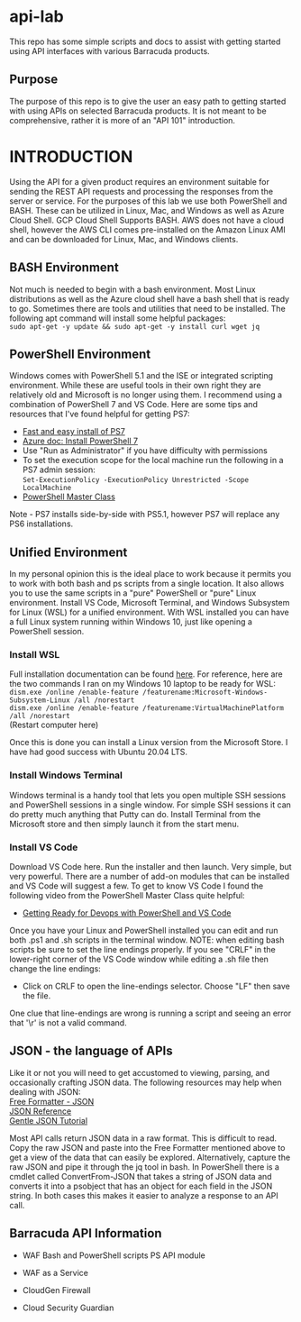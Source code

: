 # api-lab
This repo has some simple scripts and docs to assist with getting started using API interfaces with various Barracuda products. 

## Purpose
The purpose of this repo is to give the user an easy path to getting started with using APIs on selected Barracuda products. It is not meant to be comprehensive, rather it is more of an "API 101" introduction. 

# INTRODUCTION
Using the API for a given product requires an environment suitable for sending the REST API requests and processing the responses from the server or service. For the purposes of this lab we use both PowerShell and BASH. These can be utilized in Linux, Mac, and Windows as well as Azure Cloud Shell. GCP Cloud Shell Supports BASH. AWS does not have a cloud shell, however the AWS CLI comes pre-installed on the Amazon Linux AMI and can be downloaded for Linux, Mac, and Windows clients.

## BASH Environment
Not much is needed to begin with a bash environment. Most Linux distributions as well as the Azure cloud shell have a bash shell that is ready to go. Sometimes there are tools and utilities that need to be installed. The following apt command will install some helpful packages:  
    `sudo apt-get -y update && sudo apt-get -y install curl wget jq`

## PowerShell Environment
Windows comes with PowerShell 5.1 and the ISE or integrated scripting environment. While these are useful tools in their own right they are relatively old and Microsoft is no longer using them. I recommend using a combination of PowerShell 7 and VS Code. Here are some tips and resources that I've found helpful for getting PS7:
* [Fast and easy install of PS7](https://www.thomasmaurer.ch/2019/07/how-to-install-and-update-powershell-7/)
* [Azure doc: Install PowerShell 7](https://docs.microsoft.com/en-us/powershell/scripting/install/installing-powershell?view=powershell-7)
* Use "Run as Administrator" if you have difficulty with permissions
* To set the execution scope for the local machine run the following in a PS7 admin session:  
    `Set-ExecutionPolicy -ExecutionPolicy Unrestricted -Scope LocalMachine`
* [PowerShell Master Class](https://www.youtube.com/playlist?list=PLlVtbbG169nFq_hR7FcMYg32xsSAObuq8)

Note - PS7 installs side-by-side with PS5.1, however PS7 will replace any PS6 installations.

## Unified Environment
In my personal opinion this is the ideal place to work because it permits you to work with both bash and ps scripts from a single location. It also allows you to use the same scripts in a "pure" PowerShell or "pure" Linux environment. Install VS Code, Microsoft Terminal, and Windows Subsystem for Linux (WSL) for a unified environment. With WSL installed you can have a full Linux system running within Windows 10, just like opening a PowerShell session. 

### Install WSL
Full installation documentation can be found [here](https://docs.microsoft.com/en-us/windows/wsl/install-win10). For reference, here are the two commands I ran on my Windows 10 laptop to be ready for WSL:  
`dism.exe /online /enable-feature /featurename:Microsoft-Windows-Subsystem-Linux /all /norestart`  
`dism.exe /online /enable-feature /featurename:VirtualMachinePlatform /all /norestart`  
(Restart computer here)  

Once this is done you can install a Linux version from the Microsoft Store. I have had good success with Ubuntu 20.04 LTS.

### Install Windows Terminal
Windows terminal is a handy tool that lets you open multiple SSH sessions and PowerShell sessions in a single window. For simple SSH sessions it can do pretty much anything that Putty can do. Install Terminal from the Microsoft store and then simply launch it from the start menu.

### Install VS Code
Download VS Code here. Run the installer and then launch. Very simple, but very powerful. There are a number of add-on modules that can be installed and VS Code will suggest a few. To get to know VS Code I found the following video from the PowerShell Master Class quite helpful:
* [Getting Ready for Devops with PowerShell and VS Code](https://www.youtube.com/watch?v=yavDKHV-OOI&list=PLlVtbbG169nFq_hR7FcMYg32xsSAObuq8&index=6&t=1728s)

Once you have your Linux and PowerShell installed you can edit and run both .ps1 and .sh scripts in the terminal window. NOTE: when editing bash scripts be sure to set the line endings properly. If you see "CRLF" in the lower-right corner of the VS Code window while editing a .sh file then change the line endings:
* Click on CRLF to open the line-endings selector. Choose "LF" then save the file.

One clue that line-endings are wrong is running a script and seeing an error that '\r' is not a valid command. 

## JSON - the language of APIs
Like it or not you will need to get accustomed to viewing, parsing, and occasionally crafting JSON data.
The following resources may help when dealing with JSON:  
[Free Formatter - JSON](https://www.freeformatter.com/json-validator.html)  
[JSON Reference](https://www.json.org/json-en.html)  
[Gentle JSON Tutorial](https://restfulapi.net/introduction-to-json/)  

Most API calls return JSON data in a raw format. This is difficult to read. Copy the raw JSON and paste into the Free Formatter mentioned above to get a view of the data that can easily be explored. Alternatively, capture the raw JSON and pipe it through the jq tool in bash. In PowerShell there is a cmdlet called ConvertFrom-JSON that takes a string of JSON data and converts it into a psobject that has an object for each field in the JSON string. In both cases this makes it easier to analyze a response to an API call.

## Barracuda API Information
* WAF
Bash and PowerShell scripts
PS API module

* WAF as a Service

* CloudGen Firewall

* Cloud Security Guardian
